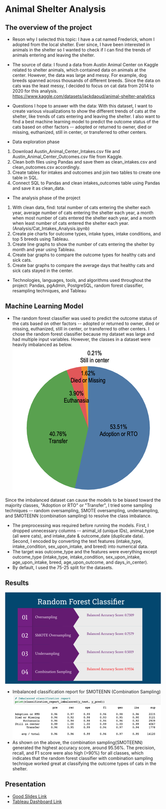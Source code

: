 # Animal Shelter Analysis 
## The overview of the project
- Reson why I selected this topic: I have a cat named Frederick, whom I adopted from the local shelter. Ever since, I have been interested in animals in the shelter so I wanted to check if I can find the trends of animals entering and leaving the shelter.

- The source of data: I found a data from Austin Animal Center on Kaggle related to shelter animals, which contained data on animals at the center. However, the data was large and messy. For example, dog breeds spanned across thousands of different breeds. Since the data on cats was the least messy, I decided to focus on cat data from 2014 to 2020 for this analysis.
https://www.kaggle.com/datasets/jackdaoud/animal-shelter-analytics

- Questions I hope to answer with the data: With this dataset, I want to create various visualizations to show the different trends of cats at the shelter, like trends of cats entering and leaving the shelter. I also want to find a best machine learning model to predict the outcome status of the cats based on other factors -- adopted or returned to owner, died or missing, euthanized, still in center, or transferred to other centers.

- Data exploration phase 
1) Download Austin_Animal_Center_Intakes.csv file and Austin_Animal_Center_Outcomes.csv file from Kaggle.
2) Clean both files using Pandas and save them as clean_intakes.csv and clean_outcomes.csv accordingly.
3) Create tables for intakes and outcomes and join two tables to create one table in SQL.
4) Connect SQL to Pandas and clean intakes_outcomes table using Pandas and save it as clean_data.

- The analysis phase of the project
1) With clean data, find: total number of cats entering the shelter each year, average number of cats entering the shelter each year, a month when most number of cats entered the shelter each year, and a month when least number of cats entered the shelter each year.
(Analysis/Cat_Intakes_Analysis.ipynb)
2) Create pie charts for outcome types, intake types, intake conditions, and top 5 breeds using Tableau.
3) Create line graphs to show the number of cats entering the shelter by month and year using Tableau.
4) Create bar graphs to compare the outcome types for healthy cats and sick cats.
5) Create bar graphs to compare the average days that healthy cats and sick cats stayed in the center. 

- Technologies, languages, tools, and algorithms used throughout the project: Pandas, pgAdmin, PostgreSQL, random forest classifier, resampling techniques, and Tableau

## Machine Learning Model
- The random forest classifier was used to predict the outcome status of the cats based on other factors -- adopted or returned to owner, died or missing, euthanized, still in center, or transferred to other centers. I chose the random forest classifier because my dataset was large and had multiple input variables. However, the classes in a dataset were heavily imbalanced as below.
![outcome_type](Resources/outcome_type.png)

Since the imbalanced dataset can cause the models to be biased toward the majority classes, "Adoption or RTO" or "Transfer", I tried some sampling techniques -- random oversampling, SMOTE oversampling, undersampling, and SMOTEENN (combination sampling) to resolve the class imbalance.
- The preprocessing was required before running the models. First, I dropped unnecessary columns -- animal_id (unique IDs), animal_type (all were cats), and intake_date & outcome_date (duplicate data). Second, I encoded by converting the text features (intake_type, intake_condition, sex_upon_intake, and breed) into numerical data. 
- The target was outcome_type and the features were everything except outcome_type (intake_type, intake_condition, sex_upon_intake, age_upon_intake, breed, age_upon_outcome, and days_in_center).
- By default, I used the 75-25 split for the datasets.

## Results
![random_forest](Resources/random_forest.png)
- Imbalanced classification report for SMOTEENN (Combination Sampling) 
![combination_sampling](Resources/combination_sampling.png)
- As shown on the above, the combination sampling(SMOTEENN) generated the highest accuracy score, around 95.56%. The precision, recall, and F1 score were also high (>90%) for all classes, which indicates that the random forest classifier with combination sampling technique worked great at classifying the outcome types of cats in the shelter. 

## Presentation
- [Good Slides Link](https://docs.google.com/presentation/d/1A72A7Gl3RN6CEYklB8U5xz4t4mKqKVAY3215mDiSwmc/edit#slide=id.p)
- [Tableau Dashboard Link](https://public.tableau.com/app/profile/ayoung.kim2278/viz/Animal_center_analysis_Story/AustinAnimalCenterAnalysisCat)